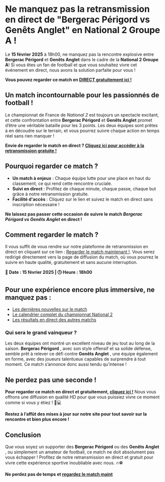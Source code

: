 # Ne manquez pas la retransmission en direct de "Bergerac Périgord vs Genêts Anglet" en National 2 Groupe A !

Le **15 février 2025** à 18h00, ne manquez pas la rencontre explosive entre **Bergerac Périgord** et **Genêts Anglet** dans le cadre de la **National 2 Groupe A**! Si vous êtes un fan de football et que vous souhaitez vivre cet événement en direct, nous avons la solution parfaite pour vous !

**Vous pouvez regarder ce match en [DIRECT gratuitement ici !](https://tinyurl.com/livestreamfreeo?st=Bergerac+P%C3%A9rigord+vs+Gen%C3%AAts+Anglet&si=ghc)**

## Un match incontournable pour les passionnés de football !

Le championnat de France de _National 2_ est toujours un spectacle excitant, et cette confrontation entre **Bergerac Périgord** et **Genêts Anglet** promet d’être une véritable bataille pour les 3 points. Les deux équipes sont prêtes à en découdre sur le terrain, et vous pourrez suivre chaque action en temps réel sans rien manquer !

**Envie de regarder le match en direct ? [Cliquez ici pour accéder à la retransmission gratuite !](https://tinyurl.com/livestreamfreeo?st=Bergerac+P%C3%A9rigord+vs+Gen%C3%AAts+Anglet&si=ghc)**

## Pourquoi regarder ce match ?

- **Un match à enjeux** : Chaque équipe lutte pour une place en haut du classement, ce qui rend cette rencontre cruciale.
- **Suivi en direct** : Profitez de chaque minute, chaque passe, chaque but grâce à notre retransmission gratuite.
- **Facilité d'accès** : Cliquez sur le lien et suivez le match en direct sans inscription nécessaire !

**Ne laissez pas passer cette occasion de suivre le match _Bergerac Périgord vs Genêts Anglet_ en direct !**

## Comment regarder le match ?

Il vous suffit de vous rendre sur notre plateforme de retransmission en direct en cliquant sur ce lien : [Regarder le match maintenant !](https://tinyurl.com/livestreamfreeo?st=Bergerac+P%C3%A9rigord+vs+Gen%C3%AAts+Anglet&si=ghc). Vous serez redirigé directement vers la page de diffusion du match, où vous pourrez le suivre en haute qualité, gratuitement et sans aucune interruption.

**📅 Date : 15 février 2025 | 🕒 Heure : 18h00**

## Pour une expérience encore plus immersive, ne manquez pas :

- [Les dernières nouvelles sur le match](https://tinyurl.com/livestreamfreeo?st=Bergerac+P%C3%A9rigord+vs+Gen%C3%AAts+Anglet&si=ghc)
- [Le calendrier complet du championnat National 2](https://tinyurl.com/livestreamfreeo?st=Bergerac+P%C3%A9rigord+vs+Gen%C3%AAts+Anglet&si=ghc)
- [Les résultats en direct des autres matchs](https://tinyurl.com/livestreamfreeo?st=Bergerac+P%C3%A9rigord+vs+Gen%C3%AAts+Anglet&si=ghc)

### Qui sera le grand vainqueur ?

Les deux équipes ont montré un excellent niveau de jeu tout au long de la saison. **Bergerac Périgord** , avec son style offensif et sa solide défense, semble prêt à relever ce défi contre **Genêts Anglet** , une équipe également en forme, avec des joueurs talentueux capables de surprendre à tout moment. Ce match s’annonce donc aussi tendu qu’intense !

## Ne perdez pas une seconde !

**Pour regarder ce match en direct et gratuitement, [cliquez ici !](https://tinyurl.com/livestreamfreeo?st=Bergerac+P%C3%A9rigord+vs+Gen%C3%AAts+Anglet&si=ghc)** Nous vous offrons une diffusion en qualité HD pour que vous puissiez vivre ce moment comme si vous y étiez ! 📱💻

**Restez à l’affût des mises à jour sur notre site pour tout savoir sur la rencontre et bien plus encore !**

## Conclusion

Que vous soyez un supporter des **Bergerac Périgord** ou des **Genêts Anglet** , ou simplement un amateur de football, ce match ne doit absolument pas vous échapper ! Profitez de notre retransmission en direct et gratuit pour vivre cette expérience sportive inoubliable avec nous. 🔥⚽️

**Ne perdez pas de temps et [regardez le match maint](https://tinyurl.com/livestreamfreeo?st=Bergerac+P%C3%A9rigord+vs+Gen%C3%AAts+Anglet&si=ghc)**
